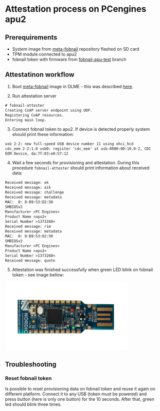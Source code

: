 # Attestation process on PCengines apu2

## Prerequirements

- System image from [meta-fobnail](link) repository flashed on SD card
- TPM module connected to apu2
- fobnail token with firmware from
[fobnail-apu-test](https://github.com/fobnail/fobnail/tree/fobnail-apu-test)
branch

## Attestatinon workflow

1. Boot [meta-fobnail](link) image in DLME - this was described
[here](running-os-in-dlme.md).

2. Run attestation server

```
# fobnail-attester 
Creating CoAP server endpoint using UDP.
Registering CoAP resources.
Entering main loop.
```

3. Connect fobnail token to apu2. If device is detected properly system should
print these information:

```
usb 2-2: new full-speed USB device number 11 using xhci_hcd
cdc_eem 2-2:1.0 usb0: register 'cdc_eem' at usb-0000:00:10.0-2, CDC EEM Device, da:7f:03:e0:57:12
```

4. Wait a few seconds for provisioning and attestation. During this procedure
`fobnail-attester` should print information about received data:

```
Received message: ek
Received message: aik
Received message: challenge
Received message: metadata
MAC:  0: D:B9:53:D2:50
SMBIOSv2
Manufacturer >PC Engines<
Product Name >apu2<
Serial Number >1373268<
Received message: rim
Received message: metadata
MAC:  0: D:B9:53:D2:50
SMBIOSv2
Manufacturer >PC Engines<
Product Name >apu2<
Serial Number >1373268<
Received message: quote
```

5. Attestation was finished successfully when green LED blink on fobnail token -
see image bellow:

<!-- ![LEDs on fobnail token](img/token-led.png) -->

<img src="img/token-led.png" width="80%" />

## Troubleshooting

### Reset fobnail token

Is possible to reset provisioning data on fobnail token and reuse it again on
different platform. Connect it to any USB (token must be powered) and press
button (here is only one button) for the 10 seconds. After that, green led
should blink three times.
